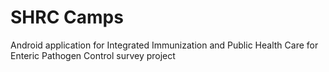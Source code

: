 # SHRC Camps

Android application for Integrated Immunization and Public Health Care for Enteric Pathogen Control
survey project
